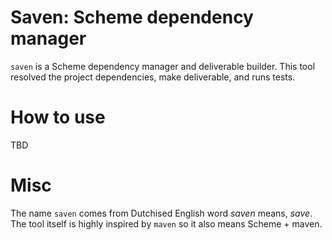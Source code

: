 Saven: Scheme dependency manager
================================

`saven` is a Scheme dependency manager and deliverable builder. This tool
resolved the project dependencies, make deliverable, and runs tests.

How to use
==========

TBD

Misc
====

The name `saven` comes from Dutchised English word *saven* means, *save*. 
The tool itself is highly inspired by `maven` so it also means Scheme + maven.
